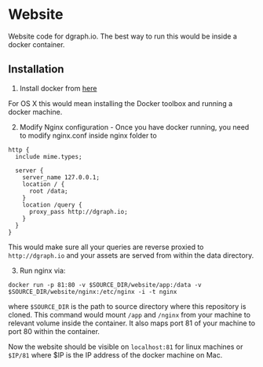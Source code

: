 # Website
Website code for dgraph.io. The best way to run this would be inside a docker container.

## Installation

1. Install docker from [here](https://docs.docker.com/engine/installation)

  For OS X this would mean installing the Docker toolbox and running a docker machine.

2. Modify Nginx configuration - Once you have docker running, you need to modify nginx.conf inside nginx folder to

  ```
  http {
    include mime.types;

    server {
      server_name 127.0.0.1;
      location / {
        root /data;
      }
      location /query {
        proxy_pass http://dgraph.io;
      }
    }
  }
  ```

  This would make sure all your queries are reverse proxied to `http://dgraph.io` and your assets are served from within the data directory.


3. Run nginx via:
```
docker run -p 81:80 -v $SOURCE_DIR/website/app:/data -v $SOURCE_DIR/website/nginx:/etc/nginx -i -t nginx
```

  where `$SOURCE_DIR` is the path to source directory where this repository is cloned. This command would mount `/app` and `/nginx` from your machine to relevant volume inside the container. It also maps port 81 of your machine to port 80 within the container.

Now the website should be visible on `localhost:81` for linux machines or `$IP/81` where $IP is the IP address of the docker machine on Mac.
